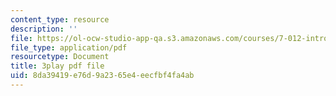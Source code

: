 ```yaml
---
content_type: resource
description: ''
file: https://ol-ocw-studio-app-qa.s3.amazonaws.com/courses/7-012-introduction-to-biology-fall-2004/8da39419e76d9a2365e4eecfbf4fa4ab_T5d5PvPjUlU.pdf
file_type: application/pdf
resourcetype: Document
title: 3play pdf file
uid: 8da39419-e76d-9a23-65e4-eecfbf4fa4ab
---
```

